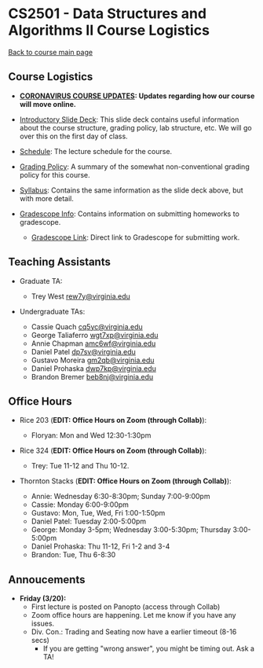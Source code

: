 CS2501 - Data Structures and Algorithms II Course Logistics
===============================

[Back to course main page](../index.html)

<a name="introduction"></a>Course Logistics
---------------------------------------

- **[CORONAVIRUS COURSE UPDATES](./coronavirus.html): Updates regarding how our course will move online.**


- [Introductory Slide Deck](../slides/courseintroduction.pptx): This slide deck contains useful information about the course structure, grading policy, lab structure, etc. We will go over this on the first day of class.
- [Schedule](./schedule.html): The lecture schedule for the course.
- [Grading Policy](./grading.html): A summary of the somewhat non-conventional grading policy for this course.
- [Syllabus](./syllabus.html): Contains the same information as the slide deck above, but with more detail.
- [Gradescope Info](./gradescope.html): Contains information on submitting homeworks to gradescope.
	- [Gradescope Link](https://gradescope.com): Direct link to Gradescope for submitting work.

<a name="TAs"></a>Teaching Assistants
---------------------------------------

- Graduate TA:
	- Trey West <rew7y@virginia.edu>

- Undergraduate TAs:
	- Cassie Quach [cq5yc@virginia.edu](mailto:cq5yc@virginia.edu)
	- George Taliaferro [wgt7xp@virginia.edu](mailto:wgt7xp@virginia.edu)
	- Annie Chapman [amc6wf@virginia.edu](mailto:amc6wf@virginia.edu)
	- Daniel Patel [dp7sv@virginia.edu](mailto:dp7sv@virginia.edu)
	- Gustavo Moreira [gm2qb@virginia.edu](mailto:gm2qb@virginia.edu)
	- Daniel Prohaska [dwp7kp@virginia.edu](mailto:dwp7kp@virginia.edu)
	- Brandon Bremer [beb8nj@virginia.edu](mailto:beb8nj@virginia.edu)

<a name="TAs"></a>Office Hours
---------------------------------------

- Rice 203 (**EDIT: Office Hours on Zoom (through Collab)**):
	- Floryan: Mon and Wed 12:30-1:30pm



- Rice 324 (**EDIT: Office Hours on Zoom (through Collab)**):
	- Trey: Tue 11-12 and Thu 10-12.



- Thornton Stacks (**EDIT: Office Hours on Zoom (through Collab)**):
	- Annie: Wednesday 6:30-8:30pm; Sunday 7:00-9:00pm
	- Cassie: Monday 6:00-9:00pm
	- Gustavo: Mon, Tue, Wed, Fri 1:00-1:50pm
	- Daniel Patel: Tuesday 2:00-5:00pm
	- George: Monday 3-5pm; Wednesday 3:00-5:30pm; Thursday 3:00-5:00pm
	- Daniel Prohaska: Thu 11-12, Fri 1-2 and 3-4
	- Brandon: Tue, Thu 6-8:30


<a name="TAs"></a>Annoucements
---------------------------------------

- **Friday (3/20):**
	- First lecture is posted on Panopto (access through Collab)
	- Zoom office hours are happening. Let me know if you have any issues.
	- Div. Con.: Trading and Seating now have a earlier timeout (8-16 secs)
		- If you are getting "wrong answer", you might be timing out. Ask a TA!


